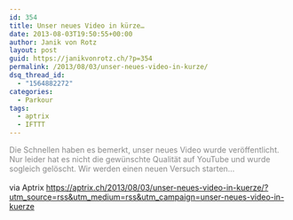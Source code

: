 ```yaml
---
id: 354
title: Unser neues Video in kürze…
date: 2013-08-03T19:50:55+00:00
author: Janik von Rotz
layout: post
guid: https://janikvonrotz.ch/?p=354
permalink: /2013/08/03/unser-neues-video-in-kurze/
dsq_thread_id:
  - "1564882272"
categories:
  - Parkour
tags:
  - aptrix
  - IFTTT
---
```

<span style="color: #888888;">Die Schnellen haben es bemerkt, unser neues Video wurde veröffentlicht. Nur leider hat es nicht die gewünschte Qualität auf YouTube und wurde sogleich gelöscht. Wir werden einen neuen Versuch starten&#8230;</span>
<br /><br />
via Aptrix https://aptrix.ch/2013/08/03/unser-neues-video-in-kuerze/?utm_source=rss&utm_medium=rss&utm_campaign=unser-neues-video-in-kuerze